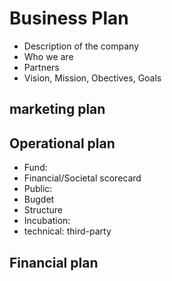 # Business Plan

- Description of the company
- Who we are
- Partners
- Vision, Mission, Obectives, Goals

## marketing plan

## Operational plan

- Fund: 
 - Financial/Societal scorecard
- Public:
 - Bugdet
 - Structure
- Incubation:
 - technical: third-party

## Financial plan
